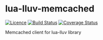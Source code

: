 # lua-lluv-memcached
[![Licence](http://img.shields.io/badge/Licence-MIT-brightgreen.svg)](LICENSE)
[![Build Status](https://travis-ci.org/moteus/lua-lluv-memcached.svg?branch=master)](https://travis-ci.org/moteus/lua-lluv-memcached)
[![Coverage Status](https://coveralls.io/repos/moteus/lua-lluv-memcached/badge.svg)](https://coveralls.io/r/moteus/lua-lluv-memcached)

Memcached client for lua-lluv library
